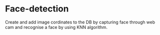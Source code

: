 # Face-detection
Create and add image cordinates to the DB by capturing face through web cam and recognise a face by using KNN algorithm.
